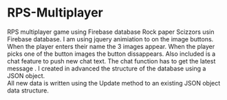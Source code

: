 # RPS-Multiplayer
RPS multiplayer game using  Firebase database 
Rock paper Scizzors usin Firebase database. 
I am using  jquery animiation to  on the image buttons. When the player enters their name the 3 images appear.
When the player picks one of the  button images the button dissappears. 
Also included is a chat feature to push new chat text. The chat function has to get the latest message . 
 I created in advanced the structure of the database using a JSON object.  
All  new data is written using the Update method to an existing JSON object data structure. 